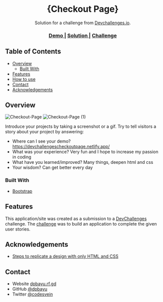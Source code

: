 <!-- Please update value in the {}  -->

<h1 align="center">{Checkout Page}</h1>

<div align="center">
   Solution for a challenge from  <a href="http://devchallenges.io" target="_blank">Devchallenges.io</a>.
</div>

<div align="center">
  <h3>
    <a href="https://devchallengescheckoutpage.netlify.app/">
      Demo
    </a>
    <span> | </span>
    <a href="https://devchallenges.io/solutions/KsWuBTsavI8i8IzyaJNG">
      Solution
    </a>
    <span> | </span>
    <a href="https://{your-url-to-the-challenge}">
      Challenge
    </a>
  </h3>
</div>

<!-- TABLE OF CONTENTS -->

## Table of Contents

- [Overview](#overview)
  - [Built With](#built-with)
- [Features](#features)
- [How to use](#how-to-use)
- [Contact](#contact)
- [Acknowledgements](#acknowledgements)

<!-- OVERVIEW -->

## Overview

![Checkout-Page](https://user-images.githubusercontent.com/74140729/158057129-3b113a97-17e8-4e1e-ae96-22cf2b3cf56f.png)
![Checkout-Page (1)](https://user-images.githubusercontent.com/74140729/158057125-7657c541-d06a-4243-8ee2-c8bacd0bb702.png)

Introduce your projects by taking a screenshot or a gif. Try to tell visitors a story about your project by answering:

- Where can I see your demo? https://devchallengescheckoutpage.netlify.app/
- What was your experience? Very fun and I hope to increase my passion in coding
- What have you learned/improved? Many things, deepen html and css
- Your wisdom? Can get better every day

### Built With

<!-- This section should list any major frameworks that you built your project using. Here are a few examples.-->

- [Bootstrap](https://getbootstrap.com/)

## Features

<!-- List the features of your application or follow the template. Don't share the figma file here :) -->

This application/site was created as a submission to a [DevChallenges](https://devchallenges.io/challenges) challenge. The [challenge](https://devchallenges.io/challenges/hhmesazsqgKXrTkYkt0U) was to build an application to complete the given user stories.


## Acknowledgements

<!-- This section should list any articles or add-ons/plugins that helps you to complete the project. This is optional but it will help you in the future. For exmpale -->

- [Steps to replicate a design with only HTML and CSS](https://devchallenges-blogs.web.app/how-to-replicate-design/)

## Contact

- Website [dpbayu.rf.gd](https://dpbayu.rf.gd/)
- GitHub [@dpbayu](https://github.com/dpbayu)
- Twitter [@codesvein](https://twitter.comcodesvein)
